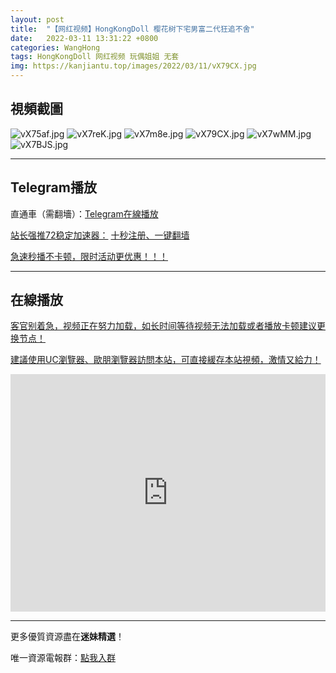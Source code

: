 ```yaml
---
layout: post
title:  "【网红视频】HongKongDoll 樱花树下宅男富二代狂追不舍"
date:   2022-03-11 13:31:22 +0800
categories: WangHong
tags: HongKongDoll 网红视频 玩偶姐姐 无套
img: https://kanjiantu.top/images/2022/03/11/vX79CX.jpg
---
```



## 視頻截圖

![vX75af.jpg](https://kanjiantu.top/images/2022/03/11/vX75af.jpg)
![vX7reK.jpg](https://kanjiantu.top/images/2022/03/11/vX7reK.jpg)
![vX7m8e.jpg](https://kanjiantu.top/images/2022/03/11/vX7m8e.jpg)
![vX79CX.jpg](https://kanjiantu.top/images/2022/03/11/vX79CX.jpg)
![vX7wMM.jpg](https://kanjiantu.top/images/2022/03/11/vX7wMM.jpg)
![vX7BJS.jpg](https://kanjiantu.top/images/2022/03/11/vX7BJS.jpg)


* * *
## Telegram播放

直通車（需翻墻）：[Telegram在線播放](https://t.me/mimeijingxuan/30)

<u>站长强推72稳定加速器：</u> [十秒注册、一键翻墙](https://www.mimei.blog/skip/vpn.html)


<u>急速秒播不卡顿，限时活动更优惠！！！</u>
* * *
## 在線播放
<u>客官别着急，视频正在努力加载，如长时间等待视频无法加载或者播放卡顿建议更换节点！</u>

<u>建議使用UC瀏覽器、歐朋瀏覽器訪問本站，可直接緩存本站視頻，激情又給力！</u>
<iframe width="100%" height="380" src="https://www.xvideos.com/embedframe/68974109" frameborder="0" allowfullscreen> </iframe>

* * *
更多優質資源盡在**迷妹精選**！

唯一資源電報群：[點我入群](https://t.me/mimeijingxuan)


